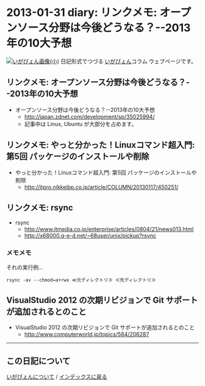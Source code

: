 2013-01-31 diary: リンクメモ: オープンソース分野は今後どうなる？--2013年の10大予想
=====================================================================================================
[![いがぴょん画像(小)](https://igapyon.github.io/diary/images/iga200306s.jpg "いがぴょん")](https://igapyon.github.io/diary/memo/memoigapyon.html) 日記形式でつづる [いがぴょん](https://igapyon.github.io/diary/memo/memoigapyon.html)コラム ウェブページです。

## リンクメモ: オープンソース分野は今後どうなる？--2013年の10大予想


* オープンソース分野は今後どうなる？--2013年の10大予想
  * http://japan.zdnet.com/development/sp/35025994/
  * 記事中は Linux, Ubuntu が大部分を占めます。


## リンクメモ: やっと分かった！Linuxコマンド超入門: 第5回 パッケージのインストールや削除


* やっと分かった！Linuxコマンド超入門: 第5回 パッケージのインストールや削除
  * http://itpro.nikkeibp.co.jp/article/COLUMN/20130117/450251/


## リンクメモ: rsync


* rsync
  * http://www.itmedia.co.jp/enterprise/articles/0804/21/news013.html
  * http://x68000.q-e-d.net/~68user/unix/pickup?rsync

### メモメモ

それの実行例...

```
rsync -av --chmod=a+rwx ≪元ディレクトリ≫ ≪先ディレクトリ≫
```



## VisualStudio 2012 の次期リビジョンで Git サポートが追加されるとのこと


* VisualStudio 2012 の次期リビジョンで Git サポートが追加されるとのこと
  * http://www.computerworld.jp/topics/584/206287



----------------------------------------------------------------------------------------------------

## この日記について
[いがぴょんについて](http://www.igapyon.jp/igapyon/diary/memo/memoigapyon.html) / [インデックスに戻る](https://igapyon.github.io/diary/idxall.html)
